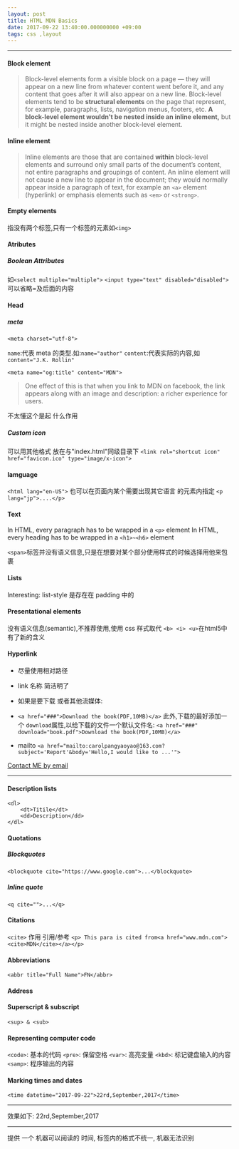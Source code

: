 ```yaml
---
layout: post
title: HTML MDN Basics
date: 2017-09-22 13:40:00.000000000 +09:00
tags: css ,layout
---
```


***

#### Block element
>Block-level elements form a visible block on a page — they will appear on a new line from whatever content went before it, and any content that goes after it will also appear on a new line. Block-level elements tend to be **structural elements** on the page that represent, for example, paragraphs, lists, navigation menus, footers, etc. **A block-level element wouldn't be nested inside an inline element,** but it might be nested inside another block-level element.

#### Inline element

>Inline elements are those that are contained **within** block-level elements and surround only small parts of the document’s content, not entire paragraphs and groupings of content. An inline element will not cause a new line to appear in the document; they would normally appear inside a paragraph of text, for example an `<a>` element (hyperlink) or emphasis elements such as `<em>` or `<strong>`.


#### Empty elements

指没有两个标签,只有一个标签的元素如`<img>`


#### Atributes

##### Boolean Attributes

如`<select multiple="multiple">` `<input type="text" disabled="disabled">`可以省略=及后面的内容

#### Head

##### meta

`<meta charset="utf-8">`

`name`:代表 meta 的类型.如:`name="author"`
`content`:代表实际的内容,如`content="J.K. Rollin"`


`<meta name="og:title" content="MDN">`

>One effect of this is that when you link to MDN on facebook, the link appears along with an image and description: a richer experience for users.

不太懂这个是起 什么作用

##### Custom icon
可以用其他格式
放在与"index.html"同级目录下
`<link rel="shortcut icon" href="favicon.ico" type="image/x-icon">`

#### lamguage

`<html lang="en-US">`
也可以在页面内某个需要出现其它语言 的元素内指定
`<p lang="jp">....</p>`


#### Text
In HTML, every paragraph has to be wrapped in a `<p>` element
In HTML, every heading has to be wrapped in a `<h1>~<h6>` element

`<span>`标签并没有语义信息,只是在想要对某个部分使用样式的时候选择用他来包裹



#### Lists
Interesting: list-style 是存在在 padding 中的


#### Presentational elements
没有语义信息(semantic),不推荐使用,使用 css 样式取代
`<b> <i> <u>`在html5中有了新的含义

#### Hyperlink

+ 尽量使用相对路径
+ link 名称 简洁明了
+ 如果是要下载 或者其他流媒体:
+ `<a href="###">Download the book(PDF,10MB)</a>`
此外,下载的最好添加一个 `download`属性,以给下载的文件一个默认文件名:
`<a href="###" download="book.pdf">Download the book(PDF,10MB)</a>`

+ mailto
`<a href="mailto:carolpangyaoyao@163.com?subject='Report'&body='Hello,I would like to ...'">`

<a href="mailto:carolpangyaoyao@163.com?subject='Report'&body='Hello,I would like to ...'">Contact ME by email</a>

***
#### Description lists
```
<dl>
	<dt>Titile</dt>
	<dd>Description</dd>
</dl>
```

#### Quotations

##### Blockquotes
`<blockquote cite="https://www.google.com">...</blockquote>`


##### Inline quote
`<q cite="">...</q>`


#### Citations
`<cite>` 作用 引用/参考
`<p> This para is cited from<a href="www.mdn.com"><cite>MDN</cite></a></p>`
 
#### Abbreviations
`<abbr title="Full Name">FN</abbr>`



#### Address

#### Superscript & subscript

`<sup> & <sub>`

#### Representing computer code

`<code>`: 基本的代码
`<pre>`: 保留空格
`<var>`: 高亮变量
`<kbd>`: 标记键盘输入的内容
`<samp>`:  程序输出的内容

#### Marking times and dates

`<time datetime="2017-09-22">22rd,September,2017</time>`

***

效果如下:
<time datetime="2017-09-22">22rd,September,2017</time>

***
提供 一个 机器可以阅读的 时间, 标签内的格式不统一, 机器无法识别




